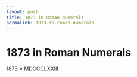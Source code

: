 ```yaml
---
layout: post
title: 1873 in Roman Numerals
permalink: 1873-in-roman-numerals
---
```


# 1873 in Roman Numerals

1873 = MDCCCLXXIII
